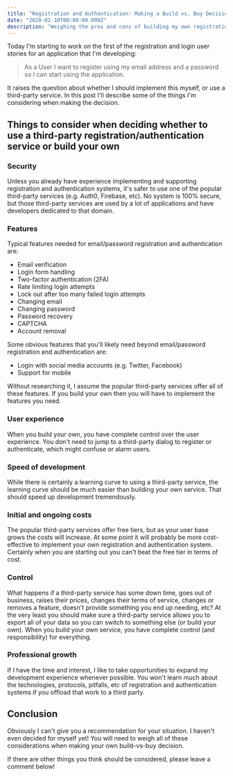```yaml
---
title: "Registration and Authentication: Making a Build vs. Buy Decision"
date: "2020-01-10T00:00:00.000Z"
description: "Weighing the pros and cons of building my own registration and authentication system, or using a third-party service."
---
```


Today I'm starting to work on the first of the registration and login user stories for an application that I'm developing:

> As a User I want to register using my email address and a password so I can start using the application.

It raises the question about whether I should implement this myself, or use a third-party service. In this post I'll describe some of the things I'm considering when making the decision.

## Things to consider when deciding whether to use a third-party registration/authentication service or build your own

### Security

Unless you already have experience implementing and supporting registration and authentication systems, it's safer to use one of the popular third-party services (e.g. Auth0, Firebase, etc). No system is 100% secure, but those third-party services are used by a lot of applications and have developers dedicated to that domain.

### Features

Typical features needed for email/password registration and authentication are:

* Email verification
* Login form handling
* Two-factor authentication (2FA)
* Rate limiting login attempts
* Lock out after too many failed login attempts
* Changing email
* Changing password
* Password recovery
* CAPTCHA
* Account removal

Some obvious features that you'll likely need beyond email/password registration and authentication are:

* Login with social media accounts (e.g. Twitter, Facebook)
* Support for mobile

Without researching it, I assume the popular third-party services offer all of these features. If you build your own then you will have to implement the features you need.

### User experience

When you build your own, you have complete control over the user experience. You don't need to jump to a third-party dialog to register or authenticate, which might confuse or alarm users.

### Speed of development

While there is certainly a learning curve to using a third-party service, the learning curve should be much easier than building your own service. That should speed up development tremendously.

### Initial and ongoing costs

The popular third-party services offer free tiers, but as your user base grows the costs will increase. At some point it will probably be more cost-effective to implement your own registration and authentication system. Certainly when you are starting out you can't beat the free tier in terms of cost.

### Control

What happens if a third-party service has some down time, goes out of business, raises their prices, changes their terms of service, changes or removes a feature, doesn't provide something you end up needing, etc? At the very least you should make sure a third-party service allows you to export all of your data so you can switch to something else (or build your own). When you build your own service, you have complete control (and responsibility) for everything.

### Professional growth

If I have the time and interest, I like to take opportunities to expand my development experience whenever possible. You won't learn much about the technologies, protocols, pitfalls, etc of registration and authentication systems if you offload that work to a third party.

## Conclusion

Obviously I can't give you a recommendation for your situation. I haven't even decided for myself yet! You will need to weigh all of these considerations when making your own build-vs-buy decision.

If there are other things you think should be considered, please leave a comment below!